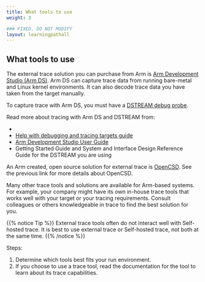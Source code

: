 ```yaml
---
title: What tools to use
weight: 3

### FIXED, DO NOT MODIFY
layout: learningpathall
---
```


## What tools to use
The external trace solution you can purchase from Arm is [Arm Development Studio (Arm DS)](https://developer.arm.com/Tools%20and%20Software/Arm%20Development%20Studio). Arm DS can capture trace data from running bare-metal and Linux kernel environments. It can also decode trace data you have taken from the target manually. 

To capture trace with Arm DS, you must have a [DSTREAM debug probe](https://developer.arm.com/Tools%20and%20Software/#q=DSTREAM&aq=%40navigationhierarchiescategories%3D%3D%22Tools%20and%20Software%20products%22%20AND%20%40navigationhierarchiescontenttype%3D%3D%22Product%20Information%22&numberOfResults=48).

Read more about tracing with Arm DS and DSTREAM from:
- <placeholder for new trace document>
- [Help with debugging and tracing targets guide](https://developer.arm.com/documentation/107551/latest/?lang=en)
- [Arm Development Studio User Guide](https://developer.arm.com/documentation/101470/latest/?lang=en)
- Getting Started Guide and System and Interface Design Reference Guide for the DSTREAM you are using

An Arm created, open source solution for external trace is [OpenCSD](https://github.com/Linaro/OpenCSD). See the previous link for more details about OpenCSD.

Many other trace tools and solutions are available for Arm-based systems. For example, your company might have its own in-house trace tools that works well with your target or your tracing requirements. Consult colleagues or others knowledgeable in trace to find the best solution for you.

{{% notice Tip %}}
External trace tools often do not interact well with Self-hosted trace. It is best to use external trace or Self-hosted trace, not both at the same time.
{{% /notice %}}

Steps:
1. Determine which tools best fits your run environment.
2. If you choose to use a trace tool, read the documentation for the tool to learn about its trace capabilities.




